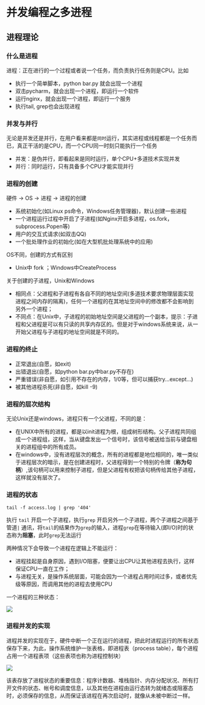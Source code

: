 # 并发编程之多进程

## 进程理论

### 什么是进程

进程：正在进行的一个过程或者说一个任务，而负责执行任务则是CPU。比如

* 执行一个简单脚本，python bar.py 就会出现一个进程
* 双击pycharm，就会出现一个进程，即运行一个软件
* 运行nginx，就会出现一个进程，即运行一个服务
* 执行tail, grep也会出现进程

### 并发与并行

无论是并发还是并行，在用户看来都是`同时`运行，其实进程或线程都是一个任务而已，真正干活的是CPU，而一个CPU同一时刻只能执行一个任务

* 并发：是伪并行，即看起来是同时运行，单个CPU+多道技术实现并发
* 并行：同时运行，只有具备多个CPU才能实现并行

### 进程的创建

硬件 -&gt; OS -&gt; 进程 -&gt; 进程的创建

* 系统初始化\(如Linux ps命令，Windows任务管理器\)，默认创建一些进程
* 一个进程运行过程中开启了子进程\(如Nginx开启多进程，os.fork，subprocess.Popen等\)
* 用户的交互式请求\(如双击QQ\)
* 一个批处理作业的初始化\(如在大型机批处理系统中的应用\)

OS不同，创建的方式有区别

* Unix中 fork ；Windows中CreateProcess

关于创建的子进程，Unix和Windows

* 相同点：父进程和子进程有各自不同的地址空间\(多道技术要求物理层面实现进程之间内存的隔离\)，任何一个进程的在其地址空间中的修改都不会影响到另外一个进程；
* 不同点：在Unix中，子进程的初始地址空间是父进程的一个副本，提示：子进程和父进程是可以有只读的共享内存区的。但是对于windows系统来说，从一开始父进程与子进程的地址空间就是不同的。

### 进程的终止

* 正常退出\(自愿，如exit\)
* 出错退出\(自愿，如python bar.py中bar.py不存在\)
* 严重错误\(非自愿，如引用不存在的内存，1/0等，但可以捕获try...except...\)
* 被其他进程杀死\(非自愿，如kill -9\)

### 进程的层次结构

无论Unix还是windows，进程只有一个父进程，不同的是：

* 在UNIX中所有的进程，都是以init进程为根，组成树形结构。父子进程共同组成一个进程组，这样，当从键盘发出一个信号时，该信号被送给当前与键盘相关的进程组中的所有成员。
* 在windows中，没有进程层次的概念，所有的进程都是地位相同的，唯一类似于进程层次的暗示，是在创建进程时，父进程得到一个特别的令牌（**称为句柄**）,该句柄可以用来控制子进程，但是父进程有权把该句柄传给其他子进程，这样就没有层次了。

### 进程的状态

`tail -f access.log | grep '404'`

执行 `tail` 开启一个子进程，执行`grep` 开启另外一个子进程，两个子进程之间基于管道`|` 通讯，将`tail`的结果作为`grep`的输入，进程`grep`在等待输入\(即I/O\)时的状态称为**阻塞**，此时`grep`无法运行

两种情况下会导致一个进程在逻辑上不能运行：

* 进程挂起是自身原因，遇到I/O阻塞，便要让出CPU让其他进程去执行，这样保证CPU一直在工作；
* 与进程无关，是操作系统层面，可能会因为一个进程占用时间过多，或者优先级等原因，而调用其他的进程去使用CPU

一个进程的三种状态：

![](../../../.gitbook/assets/jin-cheng-de-san-zhong-zhuang-tai.png)

### 进程并发的实现

进程并发的实现在于，硬件中断一个正在运行的进程，把此时进程运行的所有状态保存下来，为此，操作系统维护一张表格，即进程表（process table），每个进程占用一个进程表项（这些表项也称为进程控制块）

![](../../../.gitbook/assets/jin-cheng-zhuang-tai-biao.png)

该表存放了进程状态的重要信息：程序计数器、堆栈指针、内存分配状况、所有打开文件的状态、帐号和调度信息，以及其他在进程由运行态转为就绪态或阻塞态时，必须保存的信息，从而保证该进程在再次启动时，就像从未被中断过一样。

